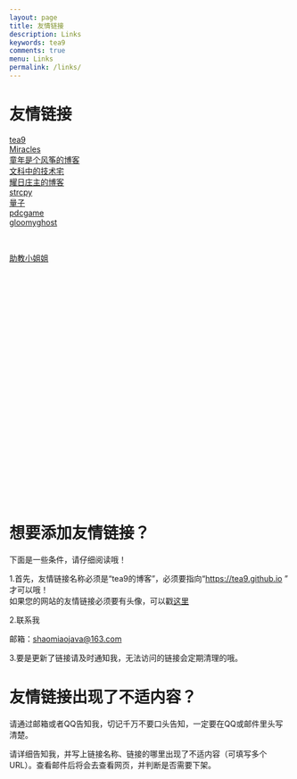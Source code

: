 ```yaml
---
layout: page
title: 友情链接
description: Links
keywords: tea9
comments: true
menu: Links
permalink: /links/
---
```


# 友情链接

[tea9](https://tea9.github.io)  
[Miracles](https://miracles666.github.io)  
[童年是个风筝的博客](https://www.zhangqirun.cn)  
[文科中的技术宅](https://townwang.com)  
[耀日庄主的博客](https://sunbossrs.github.io)  
[strcpy](https://strcpy.me/)  
[量子](https://www.pdcblog.tk)  
[pdcgame](https://www.pdcgame.com)  
[gloomyghost](http://gloomyghost.com/)  

<br/>

[助教小姐姐](https://www.virzz.com/)


<br/><br/><br/><br/><br/><br/><br/><br/><br/><br/><br/><br/>
<br/><br/><br/><br/><br/><br/><br/><br/><br/><br/><br/><br/>

# 想要添加友情链接？
下面是一些条件，请仔细阅读哦！  

1.首先，友情链接名称必须是“tea9的博客”，必须要指向“https://tea9.github.io ” 才可以哦！  
如果您的网站的友情链接必须要有头像，可以戳[这里](https://coding.net/u/tea9/p/image/git/raw/master/blog_img/icon/profile.png)  

2.联系我  

邮箱：<a target="_blank" href="mailto:shaomiaojava@163.com">shaomiaojava@163.com</a>  

3.要是更新了链接请及时通知我，无法访问的链接会定期清理的哦。 

# 友情链接出现了不适内容？
请通过邮箱或者QQ告知我，切记千万不要口头告知，一定要在QQ或邮件里头写清楚。  

请详细告知我，并写上链接名称、链接的哪里出现了不适内容（可填写多个URL）。查看邮件后将会去查看网页，并判断是否需要下架。   

